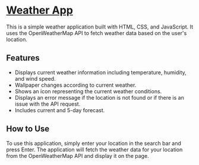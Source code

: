 # [Weather App](https://sankeer28.github.io/Weather/)


This is a simple weather application built with HTML, CSS, and JavaScript. It uses the OpenWeatherMap API to fetch weather data based on the user's location.

## Features

- Displays current weather information including temperature, humidity, and wind speed.
- Wallpaper changes according to current weather.
- Shows an icon representing the current weather conditions.
- Displays an error message if the location is not found or if there is an issue with the API request.
- Includes current and 5-day forecast.

## How to Use

To use this application, simply enter your location in the search bar and press Enter. The application will fetch the weather data for your location from the OpenWeatherMap API and display it on the page.


